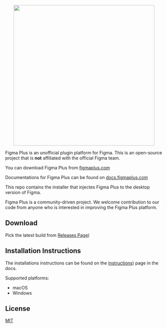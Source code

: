 
<p align="center">
<img src="https://user-images.githubusercontent.com/1207863/57219355-7bbff780-7000-11e9-8218-d0447d9e289e.png" height="450" />
</p>


Figma Plus is an unofficial plugin platform for Figma.  This is an open-source project that is **not** affiliated with the official Figma team.

You can download Figma Plus from [figmaplus.com](https://figmaplus.com)

Documentations for Figma Plus can be found on [docs.figmaplus.com](http://docs.figmaplus.com)

This repo contains the installer that injectes Figma Plus to the desktop version of Figma.

Figma Plus is a community-driven project. We welcome contribution to our code from anyone who is interested in improving the Figma Plus platform.

 ## Download	

 Pick the latest build from [Releases Page](https://github.com/figma-plus/installer/releases)) 	
 
 
 ## Installation Instructions	

 The installations instructions can be found on the [Instructions](https://docs.figmaplus.com/#/userGuide/installation)) page in the docs.

 Supported platforms:	
- macOS	
- Windows	

 ## License	

 [MIT](LICENSE.md)
